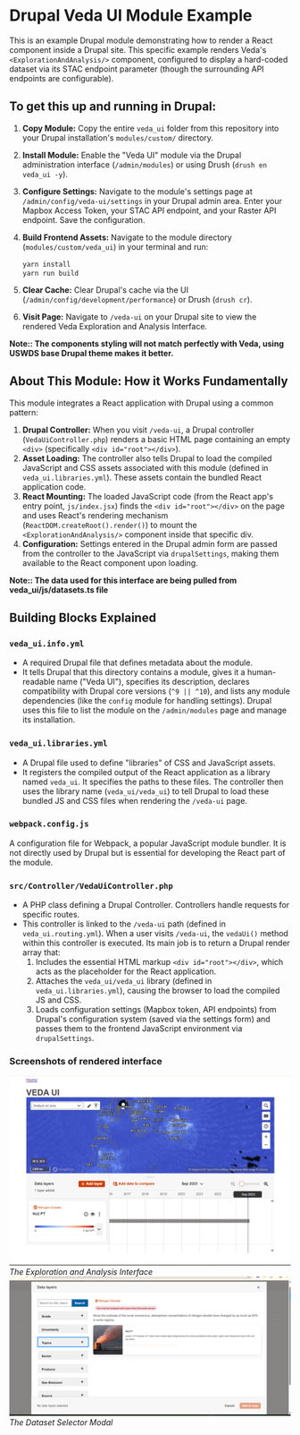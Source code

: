 Drupal Veda UI Module Example
=============================

This is an example Drupal module demonstrating how to render a React component inside a Drupal site. This specific example renders Veda's `<ExplorationAndAnalysis/>` component, configured to display a hard-coded dataset via its STAC endpoint parameter (though the surrounding API endpoints are configurable).

To get this up and running in Drupal:
-------------------------------------

1.  **Copy Module:** Copy the entire `veda_ui` folder from this repository into your Drupal installation's `modules/custom/` directory.
2.  **Install Module:** Enable the "Veda UI" module via the Drupal administration interface (`/admin/modules`) or using Drush (`drush en veda_ui -y`).
3.  **Configure Settings:** Navigate to the module's settings page at `/admin/config/veda-ui/settings` in your Drupal admin area. Enter your Mapbox Access Token, your STAC API endpoint, and your Raster API endpoint. Save the configuration.
4.  **Build Frontend Assets:** Navigate to the module directory (`modules/custom/veda_ui`) in your terminal and run:


    ```
    yarn install
    yarn run build

    ```

5.  **Clear Cache:** Clear Drupal's cache via the UI (`/admin/config/development/performance`) or Drush (`drush cr`).
6.  **Visit Page:** Navigate to `/veda-ui` on your Drupal site to view the rendered Veda Exploration and Analysis Interface.

**Note:: The components styling will not match perfectly with Veda, using USWDS base Drupal theme makes it better.**

About This Module: How it Works Fundamentally
---------------------------------------------

This module integrates a React application with Drupal using a common pattern:

1.  **Drupal Controller:** When you visit `/veda-ui`, a Drupal controller (`VedaUiController.php`) renders a basic HTML page containing an empty `<div>` (specifically `<div id="root"></div>`).
2.  **Asset Loading:** The controller also tells Drupal to load the compiled JavaScript and CSS assets associated with this module (defined in `veda_ui.libraries.yml`). These assets contain the bundled React application code.
3.  **React Mounting:** The loaded JavaScript code (from the React app's entry point, `js/index.jsx`) finds the `<div id="root"></div>` on the page and uses React's rendering mechanism (`ReactDOM.createRoot().render()`) to mount the `<ExplorationAndAnalysis/>` component inside that specific div.
4.  **Configuration:** Settings entered in the Drupal admin form are passed from the controller to the JavaScript via `drupalSettings`, making them available to the React component upon loading.

**Note:: The data used for this interface are being pulled from veda_ui/js/datasets.ts file**

Building Blocks Explained
-------------------------

### `veda_ui.info.yml`

-    A required Drupal file that defines metadata about the module.
-    It tells Drupal that this directory contains a module, gives it a human-readable name ("Veda UI"), specifies its description, declares compatibility with Drupal core versions (`^9 || ^10`), and lists any module dependencies (like the `config` module for handling settings). Drupal uses this file to list the module on the `/admin/modules` page and manage its installation.

### `veda_ui.libraries.yml`

-  A Drupal file used to define "libraries" of CSS and JavaScript assets.
-  It registers the compiled output of the React application as a library named `veda_ui`. It specifies the paths to these files. The controller then uses the library name (`veda_ui/veda_ui`) to tell Drupal to load these bundled JS and CSS files when rendering the `/veda-ui` page.

### `webpack.config.js`

A configuration file for Webpack, a popular JavaScript module bundler. It is not directly used by Drupal but is essential for developing the React part of the module.

### `src/Controller/VedaUiController.php`

-   A PHP class defining a Drupal Controller. Controllers handle requests for specific routes.
-   This controller is linked to the `/veda-ui` path (defined in `veda_ui.routing.yml`). When a user visits `/veda-ui`, the `vedaUi()` method within this controller is executed. Its main job is to return a Drupal render array that:
    1.  Includes the essential HTML markup `<div id="root"></div>`, which acts as the placeholder for the React application.
    2.  Attaches the `veda_ui/veda_ui` library (defined in `veda_ui.libraries.yml`), causing the browser to load the compiled JS and CSS.
    3.  Loads configuration settings (Mapbox token, API endpoints) from Drupal's configuration system (saved via the settings form) and passes them to the frontend JavaScript environment via `drupalSettings`.

### Screenshots of rendered interface
![The Exploration and Analysis Interface](image-1.png)
*The Exploration and Analysis Interface*
![The Dataset Selector Modal](image.png)
*The Dataset Selector Modal*